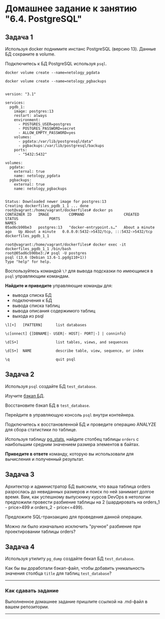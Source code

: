 # Домашнее задание к занятию "6.4. PostgreSQL"

## Задача 1

Используя docker поднимите инстанс PostgreSQL (версию 13). Данные БД сохраните в volume.

Подключитесь к БД PostgreSQL используя `psql`.


```
docker volume create --name=netology_pgdata

docker volume create --name=netology_pgbackups
```

```

version: "3.1"

services:
  pgdb_1:
    image: postgres:13
    restart: always
    environment:
      - POSTGRES_USER=postgres
      - POSTGRES_PASSWORD=secret
      - ALLOW_EMPTY_PASSWORD=yes
    volumes:
      - pgdata:/var/lib/postgresql/data"
      - pgbackups:/var/lib/postgresql/backups
    ports:
      - "5432:5432"

volumes:
  pgdata:
    external: true
    name: netology_pgdata
  pgbackups:
    external: true
    name: netology_pgbackups
    
```


```
Status: Downloaded newer image for postgres:13
Creating dockerfiles_pgdb_1_1 ... done
root@vagrant:/home/vagrant/dockerfiles# docker ps
CONTAINER ID   IMAGE         COMMAND                  CREATED              STATUS              PORTS                                                  NAMES
05ad6cb90be3   postgres:13   "docker-entrypoint.s…"   About a minute ago   Up About a minute   0.0.0.0:5432->5432/tcp, :::5432->5432/tcp              dockerfiles_pgdb_1_1
```

```
root@vagrant:/home/vagrant/dockerfiles# docker exec -it  dockerfiles_pgdb_1_1 /bin/bash 
root@05ad6cb90be3:/# psql -U postgres
psql (13.6 (Debian 13.6-1.pgdg110+1))
Type "help" for help.

```

Воспользуйтесь командой `\?` для вывода подсказки по имеющимся в `psql` управляющим командам.

**Найдите и приведите** управляющие команды для:
- вывода списка БД
- подключения к БД
- вывода списка таблиц
- вывода описания содержимого таблиц
- выхода из psql

```
\l[+]   [PATTERN]      list databases

\c[onnect] {[DBNAME|- USER|- HOST|- PORT|-] | conninfo}

\d[S+]                 list tables, views, and sequences

\d[S+]  NAME           describe table, view, sequence, or index

\q                     quit psql
```

## Задача 2

Используя `psql` создайте БД `test_database`.

Изучите [бэкап БД](https://github.com/netology-code/virt-homeworks/tree/master/06-db-04-postgresql/test_data).

Восстановите бэкап БД в `test_database`.

Перейдите в управляющую консоль `psql` внутри контейнера.

Подключитесь к восстановленной БД и проведите операцию ANALYZE для сбора статистики по таблице.

Используя таблицу [pg_stats](https://postgrespro.ru/docs/postgresql/12/view-pg-stats), найдите столбец таблицы `orders` 
с наибольшим средним значением размера элементов в байтах.

**Приведите в ответе** команду, которую вы использовали для вычисления и полученный результат.

## Задача 3

Архитектор и администратор БД выяснили, что ваша таблица orders разрослась до невиданных размеров и
поиск по ней занимает долгое время. Вам, как успешному выпускнику курсов DevOps в нетологии предложили
провести разбиение таблицы на 2 (шардировать на orders_1 - price>499 и orders_2 - price<=499).

Предложите SQL-транзакцию для проведения данной операции.

Можно ли было изначально исключить "ручное" разбиение при проектировании таблицы orders?

## Задача 4

Используя утилиту `pg_dump` создайте бекап БД `test_database`.

Как бы вы доработали бэкап-файл, чтобы добавить уникальность значения столбца `title` для таблиц `test_database`?

---

### Как cдавать задание

Выполненное домашнее задание пришлите ссылкой на .md-файл в вашем репозитории.

---
